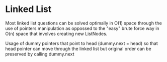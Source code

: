 # Linked List

Most linked list questions can be solved optimally in O(1) space through the use of pointers manipulation as oppossed to the "easy" brute force way in O(n) space that involves creating new ListNodes.

Usage of dummy pointers that point to head (dummy.next = head) so that head pointer can move through the linked list but original order can be preserved by calling dummy.next
